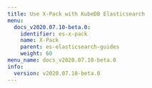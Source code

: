 ```yaml
---
title: Use X-Pack with KubeDB Elasticsearch
menu:
  docs_v2020.07.10-beta.0:
    identifier: es-x-pack
    name: X-Pack
    parent: es-elasticsearch-guides
    weight: 60
menu_name: docs_v2020.07.10-beta.0
info:
  version: v2020.07.10-beta.0
---
```


